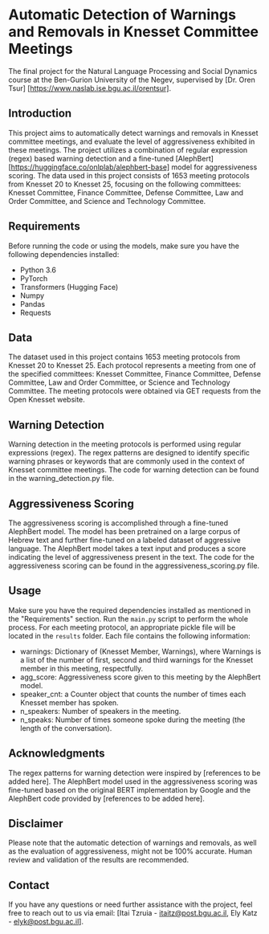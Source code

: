 # Automatic Detection of Warnings and Removals in Knesset Committee Meetings
The final project for the Natural Language Processing and Social Dynamics course at the Ben-Gurion University of the Negev, supervised by [Dr. Oren Tsur] [https://www.naslab.ise.bgu.ac.il/orentsur].

## Introduction
This project aims to automatically detect warnings and removals in Knesset committee meetings, and evaluate the level of aggressiveness exhibited in these meetings. The project utilizes a combination of regular expression (regex) based warning detection and a fine-tuned [AlephBert][https://huggingface.co/onlplab/alephbert-base] model for aggressiveness scoring. The data used in this project consists of 1653 meeting protocols from Knesset 20 to Knesset 25, focusing on the following committees: Knesset Committee, Finance Committee, Defense Committee, Law and Order Committee, and Science and Technology Committee.

## Requirements
Before running the code or using the models, make sure you have the following dependencies installed:

- Python 3.6
- PyTorch
- Transformers (Hugging Face)
- Numpy
- Pandas
- Requests
  
## Data
The dataset used in this project contains 1653 meeting protocols from Knesset 20 to Knesset 25. Each protocol represents a meeting from one of the specified committees: Knesset Committee, Finance Committee, Defense Committee, Law and Order Committee, or Science and Technology Committee. The meeting protocols were obtained via GET requests from the Open Knesset website.

## Warning Detection
Warning detection in the meeting protocols is performed using regular expressions (regex). The regex patterns are designed to identify specific warning phrases or keywords that are commonly used in the context of Knesset committee meetings. The code for warning detection can be found in the warning_detection.py file.

## Aggressiveness Scoring
The aggressiveness scoring is accomplished through a fine-tuned AlephBert model. The model has been pretrained on a large corpus of Hebrew text and further fine-tuned on a labeled dataset of aggressive language. The AlephBert model takes a text input and produces a score indicating the level of aggressiveness present in the text. The code for the aggressiveness scoring can be found in the aggressiveness_scoring.py file.

## Usage
Make sure you have the required dependencies installed as mentioned in the "Requirements" section.
Run the `main.py` script to perform the whole process.
For each meeting protocol, an appropriate pickle file will be located in the `results` folder.
Each file contains the following information:
- warnings: Dictionary of (Knesset Member, Warnings), where Warnings is a list of the number of first, second and third warnings for the Knesset member in this meeting, respectfully.
- agg_score: Aggressiveness score given to this meeting by the AlephBert model.
- speaker_cnt: a Counter object that counts the number of times each Knesset member has spoken.
- n_speakers: Number of speakers in the meeting.
- n_speaks: Number of times someone spoke during the meeting (the length of the conversation).

## Acknowledgments
The regex patterns for warning detection were inspired by [references to be added here].
The AlephBert model used in the aggressiveness scoring was fine-tuned based on the original BERT implementation by Google and the AlephBert code provided by [references to be added here].

## Disclaimer
Please note that the automatic detection of warnings and removals, as well as the evaluation of aggressiveness, might not be 100% accurate. Human review and validation of the results are recommended.

## Contact
If you have any questions or need further assistance with the project, feel free to reach out to us via email: [Itai Tzruia - itaitz@post.bgu.ac.il, Ely Katz - elyk@post.bgu.ac.il].
